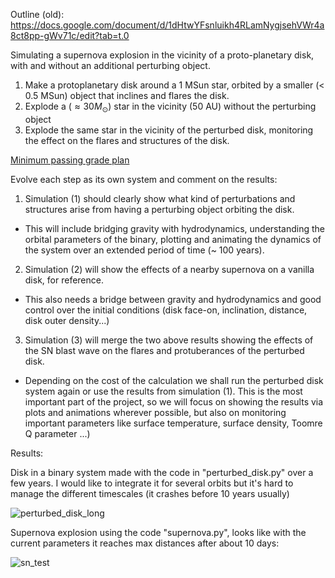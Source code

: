 Outline (old):
https://docs.google.com/document/d/1dHtwYFsnluikh4RLamNygjsehVWr4a8ct8pp-gWv71c/edit?tab=t.0

Simulating a supernova explosion in the vicinity of a proto-planetary disk, with and without an additional perturbing object. 

1. Make a protoplanetary disk around a 1 MSun star, orbited by a smaller (< 0.5 MSun) object that inclines and flares the disk. 
2. Explode a ($\approx 30 M_\odot$) star in the vicinity (50 AU) without the perturbing object
3. Explode the same star in the vicinity of the perturbed disk, monitoring the effect on the flares and structures of the disk. 

<ins>Minimum passing grade plan</ins>

Evolve each step as its own system and comment on the results:

1. Simulation (1) should clearly show what kind of perturbations and structures arise from having a perturbing object orbiting the disk.
  - This will include bridging gravity with hydrodynamics, understanding the orbital parameters of the binary, plotting and animating the dynamics of the system over an extended period of time (~ 100 years).
2. Simulation (2) will show the effects of a nearby supernova on a vanilla disk, for reference.
  - This also needs a bridge between gravity and hydrodynamics and good control over the initial conditions (disk face-on, inclination, distance, disk outer density...)
3. Simulation (3) will merge the two above results showing the effects of the SN blast wave on the flares and protuberances of the perturbed disk.
  - Depending on the cost of the calculation we shall run the perturbed disk system again or use the results from simulation (1). This is the most important part of the project, so we will focus on showing the results via plots and animations wherever possible, but also on monitoring important parameters like surface temperature, surface density, Toomre Q parameter ...)




Results:

Disk in a binary system made with the code in "perturbed_disk.py" over a few years. I would like to integrate it for several orbits but it's hard to manage the different timescales (it crashes before 10 years usually)

![perturbed_disk_long](https://github.com/user-attachments/assets/181e3a7f-f578-49ef-86f1-6a67ff8c55c7)

Supernova explosion using the code "supernova.py", looks like with the current parameters it reaches max distances after about 10 days:

![sn_test](https://github.com/user-attachments/assets/e4461af8-fdc9-4e71-9692-e943b66d6b77)


